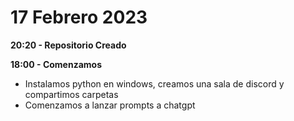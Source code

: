 # 17 Febrero 2023


**20:20 - Repositorio Creado**


**18:00 - Comenzamos**

+ Instalamos python en windows, creamos una sala de discord y compartimos carpetas
+ Comenzamos a lanzar prompts a chatgpt
